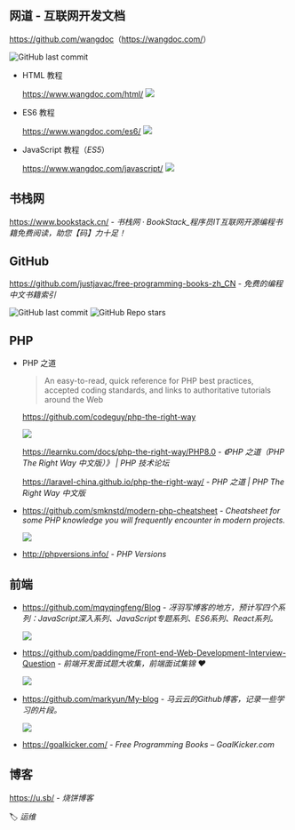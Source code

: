 ## 网道 - 互联网开发文档

<https://github.com/wangdoc>（<https://wangdoc.com/>）

![GitHub last commit](https://flat.badgen.net/github/last-commit/wangdoc/website?icon=github&color=blue)

- HTML 教程
  
  https://www.wangdoc.com/html/ ![](https://img.shields.io/badge/阅读进度-0%25-lightgrey)
  
- ES6 教程

  https://www.wangdoc.com/es6/ ![](https://img.shields.io/badge/阅读进度-0%25-lightgrey)

- JavaScript 教程（*ES5*）

  https://www.wangdoc.com/javascript/ ![](https://img.shields.io/badge/阅读进度-30%25-brightgreen)

## 书栈网

https://www.bookstack.cn/ - *书栈网 · BookStack_程序员IT互联网开源编程书籍免费阅读，助您【码】力十足！*

## GitHub

https://github.com/justjavac/free-programming-books-zh_CN - *免费的编程中文书籍索引*

![GitHub last commit](https://img.shields.io/github/last-commit/justjavac/free-programming-books-zh_CN?color=blue&logo=github)
![GitHub Repo stars](https://img.shields.io/github/stars/justjavac/free-programming-books-zh_CN?style=social)

## PHP

- PHP 之道
  > An easy-to-read, quick reference for PHP best practices, accepted coding standards, and links to authoritative tutorials around the Web
  
  
  https://github.com/codeguy/php-the-right-way

  ![](https://img.shields.io/github/last-commit/codeguy/php-the-right-way?logo=github&color=blue)
  
  https://learnku.com/docs/php-the-right-way/PHP8.0 - *《PHP 之道（PHP The Right Way 中文版）》 | PHP 技术论坛*
  
  https://laravel-china.github.io/php-the-right-way/ - *PHP 之道 | PHP The Right Way 中文版*
  
- https://github.com/smknstd/modern-php-cheatsheet - *Cheatsheet for some PHP knowledge you will frequently encounter in modern projects.*

  ![](https://img.shields.io/github/last-commit/smknstd/modern-php-cheatsheet?logo=github&color=blue)

- http://phpversions.info/ - *PHP Versions*

## 前端

- https://github.com/mqyqingfeng/Blog - *冴羽写博客的地方，预计写四个系列：JavaScript深入系列、JavaScript专题系列、ES6系列、React系列。*

  ![](https://flat.badgen.net/github/last-commit/mqyqingfeng/Blog?icon=github&color=blue)

- https://github.com/paddingme/Front-end-Web-Development-Interview-Question - *前端开发面试题大收集，前端面试集锦 ❤️*

  ![](https://flat.badgen.net/github/last-commit/paddingme/Front-end-Web-Development-Interview-Question?icon=github&color=blue)

- https://github.com/markyun/My-blog - *马云云的Github博客，记录一些学习的片段。*

  ![](https://flat.badgen.net/github/last-commit/markyun/My-blog?icon=github&color=blue)

- https://goalkicker.com/ - *Free Programming Books – GoalKicker.com*

## 博客

https://u.sb/ - *烧饼博客*

🏷️ _运维_
